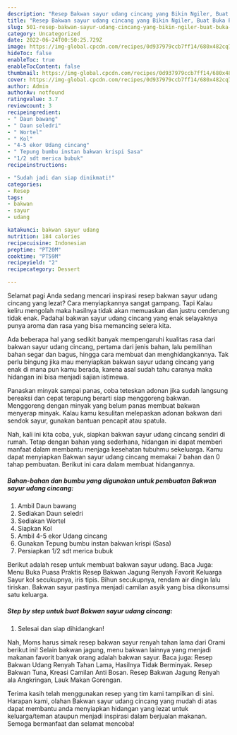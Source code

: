 ```yaml
---
description: "Resep Bakwan sayur udang cincang yang Bikin Ngiler, Buat Buka Puasa Menggugah Selera"
title: "Resep Bakwan sayur udang cincang yang Bikin Ngiler, Buat Buka Puasa Menggugah Selera"
slug: 501-resep-bakwan-sayur-udang-cincang-yang-bikin-ngiler-buat-buka-puasa-menggugah-selera
category: Uncategorized
date: 2022-06-24T00:50:25.729Z
image: https://img-global.cpcdn.com/recipes/0d937979ccb7ff14/680x482cq70/bakwan-sayur-udang-cincang-foto-resep-utama.jpg
hideToc: false
enableToc: true
enableTocContent: false
thumbnail: https://img-global.cpcdn.com/recipes/0d937979ccb7ff14/680x482cq70/bakwan-sayur-udang-cincang-foto-resep-utama.jpg
cover: https://img-global.cpcdn.com/recipes/0d937979ccb7ff14/680x482cq70/bakwan-sayur-udang-cincang-foto-resep-utama.jpg
author: Admin
authorAv: notfound
ratingvalue: 3.7
reviewcount: 3
recipeingredient:
- " Daun bawang"
- " Daun seledri"
- " Wortel"
- " Kol"
- "4-5 ekor Udang cincang"
- " Tepung bumbu instan bakwan krispi Sasa"
- "1/2 sdt merica bubuk"
recipeinstructions:

- "Sudah jadi dan siap dinikmati!"
categories:
- Resep
tags:
- bakwan
- sayur
- udang

katakunci: bakwan sayur udang 
nutrition: 184 calories
recipecuisine: Indonesian
preptime: "PT20M"
cooktime: "PT59M"
recipeyield: "2"
recipecategory: Dessert

---
```



Selamat pagi Anda sedang mencari inspirasi resep bakwan sayur udang cincang yang lezat? Cara menyiapkannya sangat gampang. Tapi Kalau keliru mengolah maka hasilnya tidak akan memuaskan dan justru cenderung tidak enak. Padahal bakwan sayur udang cincang yang enak selayaknya punya aroma dan rasa yang bisa memancing selera kita.


Ada beberapa hal yang sedikit banyak mempengaruhi kualitas rasa dari bakwan sayur udang cincang, pertama dari jenis bahan, lalu pemilihan bahan segar dan bagus, hingga cara membuat dan menghidangkannya. Tak perlu bingung jika mau menyiapkan bakwan sayur udang cincang yang enak di mana pun kamu berada, karena asal sudah tahu caranya maka hidangan ini bisa menjadi sajian istimewa.

Panaskan minyak sampai panas, coba teteskan adonan jika sudah langsung bereaksi dan cepat terapung berarti siap menggoreng bakwan. Menggoreng dengan minyak yang belum panas membuat bakwan menyerap minyak. Kalau kamu kesulitan melepaskan adonan bakwan dari sendok sayur, gunakan bantuan pencapit atau spatula.


Nah, kali ini kita coba, yuk, siapkan bakwan sayur udang cincang sendiri di rumah. Tetap dengan bahan yang sederhana, hidangan ini dapat memberi manfaat dalam membantu menjaga kesehatan tubuhmu sekeluarga. Kamu dapat menyiapkan Bakwan sayur udang cincang memakai 7 bahan dan 0 tahap pembuatan. Berikut ini cara dalam membuat hidangannya.

<!--inarticleads1-->

##### Bahan-bahan dan bumbu yang digunakan untuk pembuatan Bakwan sayur udang cincang:

1. Ambil  Daun bawang
1. Sediakan  Daun seledri
1. Sediakan  Wortel
1. Siapkan  Kol
1. Ambil 4-5 ekor Udang cincang
1. Gunakan  Tepung bumbu instan bakwan krispi (Sasa)
1. Persiapkan 1/2 sdt merica bubuk


Berikut adalah resep untuk membuat bakwan sayur udang. Baca Juga: Menu Buka Puasa Praktis Resep Bakwan Jagung Renyah Favorit Keluarga Sayur kol secukupnya, iris tipis. Bihun secukupnya, rendam air dingin lalu tiriskan. Bakwan sayur pastinya menjadi camilan asyik yang bisa dikonsumsi satu keluarga. 

<!--inarticleads2-->

##### Step by step untuk buat Bakwan sayur udang cincang:


1. Selesai dan siap dihidangkan!

Nah, Moms harus simak resep bakwan sayur renyah tahan lama dari Orami berikut ini! Selain bakwan jagung, menu bakwan lainnya yang menjadi makanan favorit banyak orang adalah bakwan sayur. Baca juga: Resep Bakwan Udang Renyah Tahan Lama, Hasilnya Tidak Berminyak. Resep Bakwan Tuna, Kreasi Camilan Anti Bosan. Resep Bakwan Jagung Renyah ala Angkringan, Lauk Makan Gorengan. 

Terima kasih telah menggunakan resep yang tim kami tampilkan di sini. Harapan kami, olahan Bakwan sayur udang cincang yang mudah di atas dapat membantu anda menyiapkan hidangan yang lezat untuk keluarga/teman ataupun menjadi inspirasi dalam berjualan makanan. Semoga bermanfaat dan selamat mencoba!
